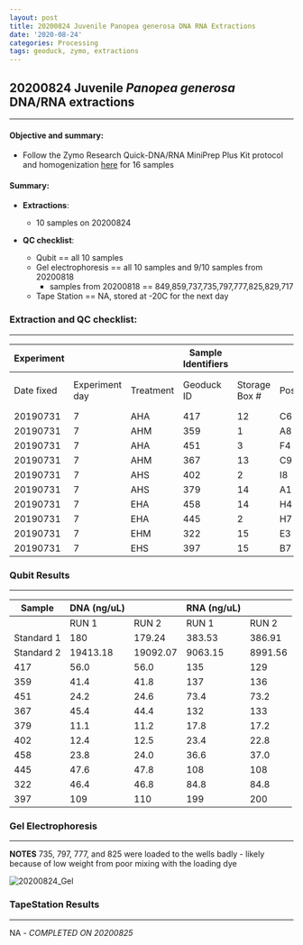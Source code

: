```yaml
---
layout: post
title: 20200824 Juvenile Panopea generosa DNA RNA Extractions
date: '2020-08-24'
categories: Processing
tags: geoduck, zymo, extractions
---
```

## 20200824 Juvenile *Panopea generosa* DNA/RNA extractions
----------

#### **Objective and summary:**

- Follow the Zymo Research Quick-DNA/RNA MiniPrep Plus Kit protocol and homogenization [here](https://github.com/SamGurr/SamJGurr_Lab_Notebook/blob/master/_posts/2020-08-19-Updated-protocol-DNA-RNA-Extraction-of-geoduck-samples-(Zymo-kit).md) for 16 samples


#### Summary:
  - **Extractions**:
    - 10 samples on 20200824

  - **QC checklist**:
      - Qubit == all 10 samples
      - Gel electrophoresis == all 10 samples and 9/10 samples from 20200818
          - samples from 20200818 == 849,859,737,735,797,777,825,829,717
      - Tape Station == NA, stored at -20C for the next day


### **Extraction and QC checklist:**
----------

| Experiment  | | | Sample Identifiers | | | Extraction and QC | | |  |
| ---| --- |  --- | --- | ---| --- | --- | --- | --- | --- |
| Date fixed | Experiment day | Treatment | Geoduck ID | Storage Box # | Position | Extraction Date | Qubit completed (Y/N) | Gel completed (Y/N) | TapeStation completed (Y/N) |
| 20190731 | 7 | AHA | 417 | 12 | C6 | 20200824 | Y | Y | N |
| 20190731 | 7 | AHM | 359 | 1  | A8 | 20200824 | Y | Y | N |
| 20190731 | 7 | AHA | 451 | 3  | F4 | 20200824 | Y | Y | N |
| 20190731 | 7 | AHM | 367 | 13 | C9 | 20200824 | Y | Y | N |
| 20190731 | 7 | AHS | 402 | 2  | I8 | 20200824 | Y | Y | N |
| 20190731 | 7 | AHS | 379 | 14 | A1 | 20200824 | Y | Y | N |
| 20190731 | 7 | EHA | 458 | 14 | H4 | 20200824 | Y | Y | N |
| 20190731 | 7 | EHA | 445 | 2  | H7 | 20200824 | Y | Y | N |
| 20190731 | 7 | EHM | 322 | 15 | E3 | 20200824 | Y | Y | N |
| 20190731 | 7 | EHS | 397 | 15 | B7 | 20200824 | Y | Y | N |

### Qubit Results
----------

| Sample      | DNA (ng/uL)  |              |   RNA (ng/uL) 	|                |
| ------      | -----------  |       -      |  -------------  |        -       |
|             |    RUN 1     |     RUN 2    |      RUN 1      |     RUN 2      |
| Standard 1 	|    180       |    179.24    |      383.53   	|     386.91     |
| Standard 2 	|   19413.18   |   19092.07   |     9063.15   	|     8991.56    |
| 417        	|     56.0     |     56.0     |      135      	|      129       |
| 359        	|     41.4     |     41.8     |      137      	|      136       |
| 451        	|     24.2     |     24.6     |      73.4     	|     73.2       |
| 367        	|     45.4     |     44.4     |      132      	|      133       |
| 379        	|     11.1     |     11.2     |      17.8     	|      17.2      |
| 402        	|     12.4     |     12.5     |      23.4      	|      22.8      |
| 458        	|     23.8     |     24.0     |      36.6     	|      37.0      |
| 445        	|     47.6     |     47.8     |      108      	|      108       |
| 322        	|     46.4     |     46.8     |      84.8     	|      84.8      |
| 397        	|     109      |     110      |      199      	|      200       |

### Gel Electrophoresis
----------

**NOTES** 735, 797, 777, and 825 were loaded to the wells badly - likely because of low weight from poor mixing with the loading dye


![20200824_Gel](https://samgurr.github.io/SamJGurr_Lab_Notebook/images/20200824_Gel.jpg "gel_20200824")


### TapeStation Results
----------

NA - *COMPLETED ON 20200825*
